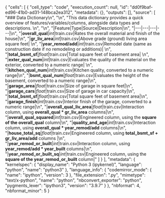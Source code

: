 {
 "cells": [
  {
   "cell_type": "code",
   "execution_count": null,
   "id": "dd0f9baf-ed96-41b0-ad31-148bca2ea312",
   "metadata": {},
   "outputs": [],
   "source": [
    "### Data Dictionary\n",
    "\n",
    "This data dictionary provides a quick overview of features/variables/columns, alongside data types and descriptions. \n",
    "\n",
    "|Feature|Type|Source|Description|\n",
    "|---|---|---|---|\n",
    "|**overall_qual**|*int*|train.csv|Rates the overall material and finish of the house|\n",
    "|**gr_liv_area**|*int*|train.csv|Above grade (ground) living area square feet| \n",
    "|**year_remod/add**|*int*|train.csv|Remodel date (same as construction date if no remodeling or additions)| \n",
    "|**total_bsmt_sf**|*float*|train.csv|Total square feet of basement area| \n",
    "|**exter_qual_num**|*int*|train.csv|Evaluates the quality of the material on the exterior, converted to a numeric range| \n",
    "|**kitchen_qual_num**|*int*|train.csv|Kitchen quality, converted to a numeric range|\n",
    "|**bsmt_qual_num**|*float*|train.csv|Evaluates the height of the basement, converted to a numeric range|\n",
    "|**garage_area**|*float*|train.csv|Size of garage in square feet|\n",
    "|**garage_cars**|*float*|train.csv|Size of garage in car capacity|\n",
    "|**total_bsmt_sf**|*float*|train.csv|Total square feet of basement area|\n",
    "|**garage_finish**|*int*|train.csv|Interior finish of the garage, converted to a numeric range|\n",
    "|**overall_qual_liv_area**|*float*|train.csv|Interaction column, using **overall_qual * gr_liv_area** columns|\n",
    "|**overall_qual_squared**|*int*|train.csv|Engineered column, using the **square of the overall_qual** column|\n",
    "|**quality_and_age**|*int*|train.csv|Interaction column, using **overall_qual * year_remod/add** columns|\n",
    "|**house_total_sq**|*float*|train.csv|Engineered column, using **total_bsmt_sf + gr_liv_area/add** columns |\n",
    "|**year_remod_or_built**|*int*|train.csv|Interaction column, using **year_remod/add * year_built** columns|\n",
    "|**year_remod_or_built_sq**|*int*|train.csv|Engineered column, using the **square of the year_remod_or_built** column|"
   ]
  }
 ],
 "metadata": {
  "kernelspec": {
   "display_name": "Python 3 (ipykernel)",
   "language": "python",
   "name": "python3"
  },
  "language_info": {
   "codemirror_mode": {
    "name": "ipython",
    "version": 3
   },
   "file_extension": ".py",
   "mimetype": "text/x-python",
   "name": "python",
   "nbconvert_exporter": "python",
   "pygments_lexer": "ipython3",
   "version": "3.9.7"
  }
 },
 "nbformat": 4,
 "nbformat_minor": 5
}
